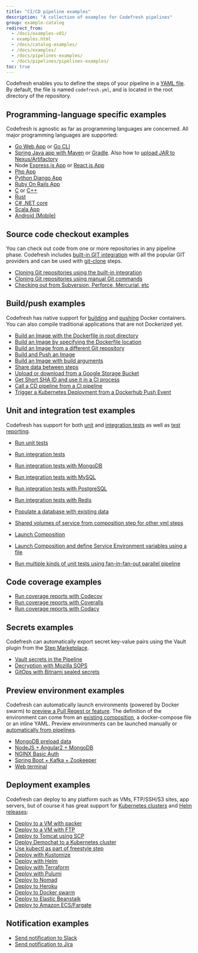 ```yaml
---
title: "CI/CD pipeline examples"
description: "A collection of examples for Codefresh pipelines"
group: example-catalog
redirect_from:
  - /docs/examples-v01/
  - examples.html
  - /docs/catalog-examples/
  - /docs/examples/
  - /docs/pipelines-examples/  
  - /docs/pipelines/pipelines-examples/
toc: true
---
```

Codefresh enables you to define the steps of your pipeline in a [YAML file]({{site.baseurl}}/docs/pipelines/what-is-the-codefresh-yaml/). By default, the file is named `codefresh.yml`, and is located in the root directory of the repository.

## Programming-language specific examples

Codefresh is agnostic as far as programming languages are concerned. All major programming languages are supported:

- [Go Web App]({{site.baseurl}}/docs/example-catalog/golang/golang-hello-world/) or [Go CLI]({{site.baseurl}}/docs/example-catalog/golang/goreleaser) 
- [Spring Java app with Maven]({{site.baseurl}}/docs/example-catalog/java/spring-boot-2/) or [Gradle]({{site.baseurl}}/docs/example-catalog/java/gradle/). Also how to [upload JAR to Nexus/Artifactory]({{site.baseurl}}/docs/example-catalog/java/publish-jar/) 
- Node [Express.js App]({{site.baseurl}}/docs/example-catalog/nodejs/lets-chat/) or [React.js App]({{site.baseurl}}/docs/example-catalog/nodejs/react/)
- [Php App]({{site.baseurl}}/docs/example-catalog/php)
- [Python Django App]({{site.baseurl}}/docs/example-catalog/python/django/)
- [Ruby On Rails App]({{site.baseurl}}/docs/example-catalog/ruby/)
- [C]({{site.baseurl}}/docs/example-catalog/cc/c-make/) or [C++]({{site.baseurl}}/docs/example-catalog/cc/cpp-cmake)
- [Rust]({{site.baseurl}}/docs/example-catalog/rust/) 
- [C# .NET core]({{site.baseurl}}/docs/example-catalog/dotnet/)
- [Scala App]({{site.baseurl}}/docs/example-catalog/scala/scala-hello-world/)
- [Android (Mobile)]({{site.baseurl}}/docs/example-catalog/mobile/android/)

## Source code checkout examples

You can check out code from one or more repositories in any pipeline phase. Codefresh includes [built-in GIT integration]({{site.baseurl}}/docs/integrations/git-providers/) with all the popular GIT providers and can be used with [git-clone]({{site.baseurl}}/docs/pipelines/steps/git-clone/) steps.

- [Cloning Git repositories using the built-in integration]({{site.baseurl}}/docs/example-catalog/git-checkout/)
- [Cloning Git repositories using manual Git commands]({{site.baseurl}}/docs/example-catalog/git-checkout-custom/)
- [Checking out from Subversion, Perforce, Mercurial, etc ]({{site.baseurl}}/docs/example-catalog/non-git-checkout/)

## Build/push examples

Codefresh has native support for [building]({{site.baseurl}}/docs/pipelines/steps/build/) and [pushing]({{site.baseurl}}/docs/pipelines/steps/push/) Docker containers.  
You can also compile traditional applications that are not Dockerized yet.

- [Build an Image with the Dockerfile in root directory]({{site.baseurl}}/docs/example-catalog/build-an-image-dockerfile-in-root-directory/)
- [Build an Image by specifying the Dockerfile location]({{site.baseurl}}/docs/example-catalog/build-an-image-specify-dockerfile-location)
- [Build an Image from a different Git repository]({{site.baseurl}}/docs/example-catalog/build-an-image-from-a-different-git-repository)
- [Build and Push an Image]({{site.baseurl}}/docs/example-catalog/build-and-push-an-image)
- [Build an Image with build arguments]({{site.baseurl}}/docs/example-catalog/build-an-image-with-build-arguments)
- [Share data between steps]({{site.baseurl}}/docs/example-catalog/shared-volumes-between-builds)
- [Upload or download from a Google Storage Bucket]({{site.baseurl}}/docs/example-catalog/uploading-or-downloading-from-gs/)
- [Get Short SHA ID and use it in a CI process]({{site.baseurl}}/docs/example-catalog/get-short-sha-id-and-use-it-in-a-ci-process)
- [Call a CD pipeline from a CI pipeline]({{site.baseurl}}/docs/example-catalog/call-child-pipelines)
- [Trigger a Kubernetes Deployment from a Dockerhub Push Event]({{site.baseurl}}/docs/example-catalog/trigger-a-k8s-deployment-from-docker-registry/)

## Unit and integration test examples

Codefresh has support for both [unit]({{site.baseurl}}/docs/testing/unit-tests/) and [integration tests]({{site.baseurl}}/docs/testing/integration-tests/) as well as [test reporting]({{site.baseurl}}/docs/testing/test-reports/).

- [Run unit tests]({{site.baseurl}}/docs/example-catalog/run-unit-tests) 
- [Run integration tests]({{site.baseurl}}/docs/example-catalog/run-integration-tests/) 
- [Run integration tests with MongoDB]({{site.baseurl}}/docs/example-catalog/integration-tests-with-mongo/) 
- [Run integration tests with MySQL]({{site.baseurl}}/docs/example-catalog/integration-tests-with-mysql/) 
- [Run integration tests with PostgreSQL]({{site.baseurl}}/docs/example-catalog/integration-tests-with-postgres/) 
- [Run integration tests with Redis]({{site.baseurl}}/docs/example-catalog/integration-tests-with-redis/) 
- [Populate a database with existing data]({{site.baseurl}}/docs/example-catalog/populate-a-database-with-existing-data) 

- [Shared volumes of service from composition step for other yml steps]({{site.baseurl}}/docs/example-catalog/shared-volumes-of-service-from-composition-step-for-other-yml-steps)
- [Launch Composition]({{site.baseurl}}/docs/example-catalog/launch-composition) 
- [Launch Composition and define Service Environment variables using a file]({{site.baseurl}}/docs/example-catalog/launching-a-composition-and-defining-a-service-environment-variables-using-a-file) 
- [Run multiple kinds of unit tests using fan-in-fan-out parallel pipeline]({{site.baseurl}}/docs/example-catalog/fan-in-fan-out) 

## Code coverage examples

- [Run coverage reports with Codecov]({{site.baseurl}}/docs/example-catalog/codecov-testing) 
- [Run coverage reports with Coveralls]({{site.baseurl}}/docs/example-catalog/coveralls-testing) 
- [Run coverage reports with Codacy]({{site.baseurl}}/docs/example-catalog/codacy-testing) 

## Secrets examples

Codefresh can automatically export secret key-value pairs using the Vault plugin from the [Step Marketplace](https://codefresh.io/steps/step/vault).

- [Vault secrets in the Pipeline]({{site.baseurl}}/docs/example-catalog/vault-secrets-in-the-pipeline)
- [Decryption with Mozilla SOPS]({{site.baseurl}}/docs/example-catalog/decryption-with-mozilla-sops)
- [GitOps with Bitnami sealed secrets]({{site.baseurl}}/docs/example-catalog/gitops-secrets)

## Preview environment examples

Codefresh can automatically launch environments (powered by Docker swarm) to [preview a Pull Reqest or feature]({{site.baseurl}}/docs/getting-started/on-demand-environments/). The definition of the environment can come from an [existing composition]({{site.baseurl}}/docs/testing/create-composition/), a docker-compose file or an inline YAML. Preview environments can be launched manually or [automatically from pipelines]({{site.baseurl}}/docs/pipelines/steps/launch-composition/).

- [MongoDB preload data]({{site.baseurl}}/docs/example-catalog/import-data-to-mongodb/) 
- [NodeJS + Angular2 + MongoDB]({{site.baseurl}}/docs/example-catalog/nodejs-angular2-mongodb/) 
- [NGINX Basic Auth]({{site.baseurl}}/docs/example-catalog/secure-a-docker-container-using-http-basic-auth/)
- [Spring Boot + Kafka + Zookeeper]({{site.baseurl}}/docs/example-catalog/spring-boot-kafka-zookeeper/)
- [Web terminal]({{site.baseurl}}/docs/example-catalog/web-terminal/)

## Deployment examples

Codefresh can deploy to any platform such as VMs, FTP/SSH/S3 sites, app servers, but of course it has great support for [Kubernetes clusters]({{site.baseurl}}/docs/deploy-to-kubernetes/deployment-options-to-kubernetes/) and [Helm releases]({{site.baseurl}}/docs/new-helm/helm-releases-management/):

- [Deploy to a VM with packer]({{site.baseurl}}/docs/example-catalog/packer-gcloud/) 
- [Deploy to a VM with FTP]({{site.baseurl}}/docs/example-catalog/transferring-php-ftp)
- [Deploy to Tomcat using SCP]({{site.baseurl}}/docs/example-catalog/deploy-to-tomcat-via-scp)
- [Deploy Demochat to a Kubernetes cluster]({{site.baseurl}}/docs/deploy-to-kubernetes/codefresh-kubernetes-integration-demochat-example/) 
- [Use kubectl as part of freestyle step]({{site.baseurl}}/docs/example-catalog/use-kubectl-as-part-of-freestyle-step) 
- [Deploy with Kustomize]({{site.baseurl}}/docs/example-catalog/deploy-with-kustomize)
- [Deploy with Helm]({{site.baseurl}}/docs/example-catalog/helm) 
- [Deploy with Terraform]({{site.baseurl}}/docs/example-catalog/terraform) 
- [Deploy with Pulumi]({{site.baseurl}}/docs/example-catalog/pulumi) 
- [Deploy to Nomad]({{site.baseurl}}/docs/example-catalog/nomad)
- [Deploy to Heroku]({{site.baseurl}}/docs/example-catalog/deploy-to-heroku/)
- [Deploy to Docker swarm]({{site.baseurl}}/docs/example-catalog/docker-swarm/)
- [Deploy to Elastic Beanstalk]({{site.baseurl}}/docs/example-catalog/elastic-beanstalk/)
- [Deploy to Amazon ECS/Fargate]({{site.baseurl}}/docs/example-catalog/amazon-ecs/)

## Notification examples

- [Send notification to Slack]({{site.baseurl}}/docs/example-catalog/sending-the-notification-to-slack)
- [Send notification to Jira]({{site.baseurl}}/docs/example-catalog/sending-the-notification-to-jira)
